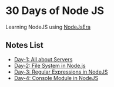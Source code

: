 # 30 Days of Node JS

Learning NodeJS using [NodeJsEra](https://www.nodejsera.com/30-days-of-node.html)

## Notes List

- [Day-1: All about Servers](./Day-01/README.md)
- [Day-2: File System in Node.js](./Day-02/README.md)
- [Day-3: Regular Expressions in NodeJS](./Day-03/README.md)
- [Day-4: Console Module in NodeJS](./Day-04/README.md)
